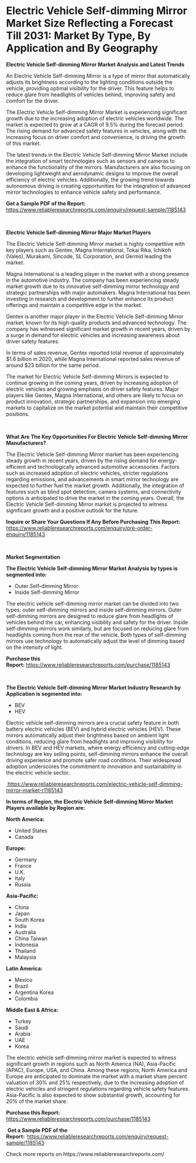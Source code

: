 <p><h1>Electric Vehicle Self-dimming Mirror Market Size Reflecting a Forecast Till 2031: Market By Type, By Application and By Geography</h1></p><p><strong>Electric Vehicle Self-dimming Mirror Market Analysis and Latest Trends</strong></p>
<p><p>An Electric Vehicle Self-dimming Mirror is a type of mirror that automatically adjusts its brightness according to the lighting conditions outside the vehicle, providing optimal visibility for the driver. This feature helps to reduce glare from headlights of vehicles behind, improving safety and comfort for the driver.</p><p>The Electric Vehicle Self-dimming Mirror Market is experiencing significant growth due to the increasing adoption of electric vehicles worldwide. The market is expected to grow at a CAGR of 9.5% during the forecast period. The rising demand for advanced safety features in vehicles, along with the increasing focus on driver comfort and convenience, is driving the growth of this market.</p><p>The latest trends in the Electric Vehicle Self-dimming Mirror Market include the integration of smart technologies such as sensors and cameras to enhance the functionality of the mirrors. Manufacturers are also focusing on developing lightweight and aerodynamic designs to improve the overall efficiency of electric vehicles. Additionally, the growing trend towards autonomous driving is creating opportunities for the integration of advanced mirror technologies to enhance vehicle safety and performance.</p></p>
<p><strong>Get a Sample PDF of the Report:&nbsp;</strong> <a href="https://www.reliableresearchreports.com/enquiry/request-sample/1185143">https://www.reliableresearchreports.com/enquiry/request-sample/1185143</a></p>
<p>&nbsp;</p>
<p><strong>Electric Vehicle Self-dimming Mirror Major Market Players</strong></p>
<p><p>The Electric Vehicle Self-dimming Mirror market is highly competitive with key players such as Gentex, Magna International, Tokai Rika, Ichikoh (Valeo), Murakami, Sincode, SL Corporation, and Germid leading the market. </p><p>Magna International is a leading player in the market with a strong presence in the automotive industry. The company has been experiencing steady market growth due to its innovative self-dimming mirror technology and strategic partnerships with major automakers. Magna International has been investing in research and development to further enhance its product offerings and maintain a competitive edge in the market.</p><p>Gentex is another major player in the Electric Vehicle Self-dimming Mirror market, known for its high-quality products and advanced technology. The company has witnessed significant market growth in recent years, driven by a surge in demand for electric vehicles and increasing awareness about driver safety features.</p><p>In terms of sales revenue, Gentex reported total revenue of approximately $1.6 billion in 2020, while Magna International reported sales revenue of around $23 billion for the same period.</p><p>The market for Electric Vehicle Self-dimming Mirrors is expected to continue growing in the coming years, driven by increasing adoption of electric vehicles and growing emphasis on driver safety features. Major players like Gentex, Magna International, and others are likely to focus on product innovation, strategic partnerships, and expansion into emerging markets to capitalize on the market potential and maintain their competitive positions.</p></p>
<p>&nbsp;</p>
<p><strong>What Are The Key Opportunities For Electric Vehicle Self-dimming Mirror Manufacturers?</strong></p>
<p><p>The Electric Vehicle Self-dimming Mirror market has been experiencing steady growth in recent years, driven by the rising demand for energy-efficient and technologically advanced automotive accessories. Factors such as increased adoption of electric vehicles, stricter regulations regarding emissions, and advancements in smart mirror technology are expected to further fuel the market growth. Additionally, the integration of features such as blind spot detection, camera systems, and connectivity options is anticipated to drive the market in the coming years. Overall, the Electric Vehicle Self-dimming Mirror market is projected to witness significant growth and a positive outlook for the future.</p></p>
<p><strong>Inquire or Share Your Questions If Any Before Purchasing This Report:</strong> <a href="https://www.reliableresearchreports.com/enquiry/pre-order-enquiry/1185143">https://www.reliableresearchreports.com/enquiry/pre-order-enquiry/1185143</a></p>
<p>&nbsp;</p>
<p><strong>Market Segmentation</strong></p>
<p><strong>The Electric Vehicle Self-dimming Mirror Market Analysis by types is segmented into:</strong></p>
<p><ul><li>Outer Self-dimming Mirror</li><li>Inside Self-dimming Mirror</li></ul></p>
<p><p>The electric vehicle self-dimming mirror market can be divided into two types: outer self-dimming mirrors and inside self-dimming mirrors. Outer self-dimming mirrors are designed to reduce glare from headlights of vehicles behind the car, enhancing visibility and safety for the driver. Inside self-dimming mirrors work similarly, but are focused on reducing glare from headlights coming from the rear of the vehicle. Both types of self-dimming mirrors use technology to automatically adjust the level of dimming based on the intensity of light.</p></p>
<p><strong>Purchase this Report:&nbsp;</strong><a href="https://www.reliableresearchreports.com/purchase/1185143">https://www.reliableresearchreports.com/purchase/1185143</a></p>
<p>&nbsp;</p>
<p><strong>The Electric Vehicle Self-dimming Mirror Market Industry Research by Application is segmented into:</strong></p>
<p><ul><li>BEV</li><li>HEV</li></ul></p>
<p><p>Electric vehicle self-dimming mirrors are a crucial safety feature in both battery electric vehicles (BEV) and hybrid electric vehicles (HEV). These mirrors automatically adjust their brightness based on ambient light conditions, reducing glare from headlights and improving visibility for drivers. In BEV and HEV markets, where energy efficiency and cutting-edge technology are key selling points, self-dimming mirrors enhance the overall driving experience and promote safer road conditions. Their widespread adoption underscores the commitment to innovation and sustainability in the electric vehicle sector.</p></p>
<p><a href="https://www.reliableresearchreports.com/electric-vehicle-self-dimming-mirror-market-r1185143">&nbsp;https://www.reliableresearchreports.com/electric-vehicle-self-dimming-mirror-market-r1185143</a></p>
<p><strong>In terms of Region, the Electric Vehicle Self-dimming Mirror Market Players available by Region are:</strong></p>
<p>
    <p> <strong> North America: </strong>
        <ul>
            <li>United States</li>
            <li>Canada</li>
        </ul>
        </p> 
    <p> <strong> Europe: </strong>
        <ul>
            <li>Germany</li>
            <li>France</li>
            <li>U.K.</li>
            <li>Italy</li>
            <li>Russia</li>
        </ul>
        </p> 
    <p> <strong> Asia-Pacific: </strong>
        <ul>
            <li>China</li>
            <li>Japan</li>
            <li>South Korea</li>
            <li>India</li>
            <li>Australia</li>
            <li>China Taiwan</li>
            <li>Indonesia</li>
            <li>Thailand</li>
            <li>Malaysia</li>
        </ul>
        </p> 
    <p> <strong> Latin America: </strong>
        <ul>
            <li>Mexico</li>
            <li>Brazil</li>
            <li>Argentina Korea</li>
            <li>Colombia</li>
        </ul>
        </p> 
    <p> <strong> Middle East & Africa: </strong>
        <ul>
            <li>Turkey</li>
            <li>Saudi</li>
            <li>Arabia</li>
            <li>UAE</li>
            <li>Korea</li>
        </ul>
    </p>
    </p>
<p><p>The electric vehicle self-dimming mirror market is expected to witness significant growth in regions such as North America (NA), Asia-Pacific (APAC), Europe, USA, and China. Among these regions, North America and Europe are anticipated to dominate the market with a market share percent valuation of 30% and 25% respectively, due to the increasing adoption of electric vehicles and stringent regulations regarding vehicle safety features. Asia-Pacific is also expected to show substantial growth, accounting for 20% of the market share.</p></p>
<p><strong>Purchase this Report: </strong><a href="https://www.reliableresearchreports.com/purchase/1185143">https://www.reliableresearchreports.com/purchase/1185143</a></p>
<p>&nbsp;<strong>Get a Sample PDF of the Report:&nbsp;&nbsp;</strong><a href="https://www.reliableresearchreports.com/enquiry/request-sample/1185143">https://www.reliableresearchreports.com/enquiry/request-sample/1185143</a></p>
<p><strong></strong></p>
<p>Check more reports on https://www.reliableresearchreports.com/</p>